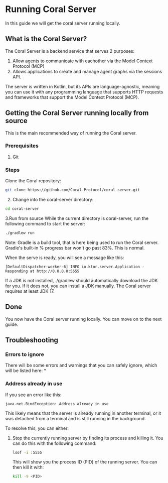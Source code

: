 # Running Coral Server
In this guide we will get the coral server running locally.

## What is the Coral Server?
The Coral Server is a backend service that serves 2 purposes:
1. Allow agents to communicate with eachother via the Model Context Protocol (MCP)
2. Allows applications to create and manage agent graphs via the sessions API.

The server is written in Kotlin, but its APIs are language-agnostic, meaning you can use it with any programming language that supports HTTP requests and frameworks that support the Model Context Protocol (MCP).

## Getting the Coral Server running locally from source
This is the main recommended way of running the Coral server.
### Prerequisites
1. Git

### Steps
Clone the Coral repository:
```bash
git clone https://github.com/Coral-Protocol/coral-server.git
```

2) Change into the coral-server directory:
```bash
cd coral-server
```

3.Run from source
While the current directory is coral-server, run the following command to start the server:
```bash
./gradlew run
```
Note: Gradle is a build tool, that is here being used to run the Coral server. Gradle's built-in % progress bar won't go past 83%. This is normal.

When the serve is ready, you will see a message like this:
```
[DefaultDispatcher-worker-6] INFO io.ktor.server.Application - Responding at http://0.0.0.0:5555
```

If a JDK is not installed, ./gradlew should automatically download the JDK for you. If it does not, you can install a JDK manually. 
The Coral server requires at least JDK 17.

## Done
You now have the Coral server running locally. You can move on to the next guide.


## Troubleshooting
### Errors to ignore
There will be some errors and warnings that you can safely ignore, which will be listed here:
* 
### Address already in use
If you see an error like this:
```
java.net.BindException: Address already in use
```
This likely means that the server is already running in another terminal, or it was detached from a terminal and is still running in the background.

To resolve this, you can either:
1. Stop the currently running server by finding its process and killing it. You can do this with the following command:
   ```bash
   lsof -i :5555
   ```
   This will show you the process ID (PID) of the running server. You can then kill it with:
   ```bash
   kill -9 <PID>
   ```


